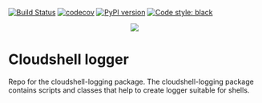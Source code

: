 [![Build Status](https://travis-ci.org/QualiSystems/cloudshell-logging.svg?branch=dev)](https://travis-ci.org/QualiSystems/cloudshell-logging)
[![codecov](https://codecov.io/gh/QualiSystems/cloudshell-logging/branch/dev/graph/badge.svg)](https://codecov.io/gh/QualiSystems/cloudshell-logging)
[![PyPI version](https://badge.fury.io/py/cloudshell-logging.svg)](https://badge.fury.io/py/cloudshell-logging)
[![Code style: black](https://img.shields.io/badge/code%20style-black-000000.svg)](https://github.com/python/black)

<p align="center">
<img src="https://github.com/QualiSystems/devguide_source/raw/master/logo.png"></img>
</p>

# Cloudshell logger

Repo for the cloudshell-logging package. The cloudshell-logging package contains scripts and classes that help to create logger suitable for shells. 
